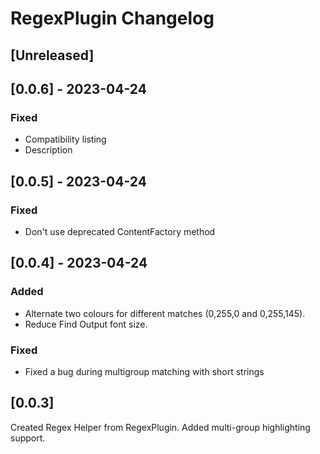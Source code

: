 <!-- Keep a Changelog guide -> https://keepachangelog.com -->

# RegexPlugin Changelog

## [Unreleased]

## [0.0.6] - 2023-04-24
### Fixed

- Compatibility listing
- Description

## [0.0.5] - 2023-04-24
### Fixed

- Don't use deprecated ContentFactory method

## [0.0.4] - 2023-04-24

### Added

- Alternate two colours for different matches (0,255,0 and 0,255,145).
- Reduce Find Output font size.

### Fixed

- Fixed a bug during multigroup matching with short strings


## [0.0.3]
Created Regex Helper from RegexPlugin. Added multi-group highlighting support.
